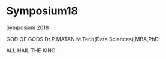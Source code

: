 # Symposium18
Symposium 2018 

GOD OF GODS
Dr.P.MATAN M.Tech(Data Sciences),MBA,PhD.

ALL HAIL THE KING.

